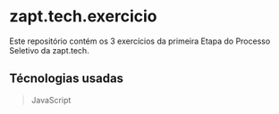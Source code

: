# zapt.tech.exercicio

Este repositório contém os 3 exercícios da primeira Etapa do Processo Seletivo da zapt.tech.

## Técnologias usadas

> JavaScript
